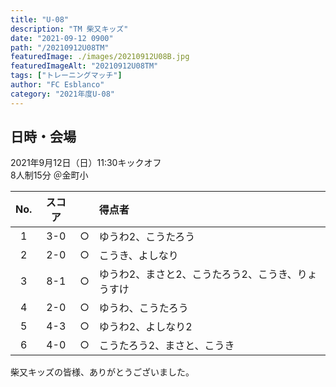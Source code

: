 ```yaml
---
title: "U-08"
description: "TM 柴又キッズ"
date: "2021-09-12 0900"
path: "/20210912U08TM"
featuredImage: ./images/20210912U08B.jpg
featuredImageAlt: "20210912U08TM"
tags: ["トレーニングマッチ"]
author: "FC Esblanco"
category: "2021年度U-08"
---
```


## 日時・会場


2021年9月12日（日）11:30キックオフ  
8人制15分
＠金町小

| No.| スコア |   | 得点者  |
|:--:|:------:|:-:|:--------|
| 1  | 3-0 | ○ |ゆうわ2、こうたろう|
| 2  | 2-0 | ○ |こうき、よしなり|
| 3  | 8-1 | ○ |ゆうわ2、まさと2、こうたろう2、こうき、りょうすけ|
| 4  | 2-0 | ○ |ゆうわ、こうたろう|
| 5  | 4-3 | ○ |ゆうわ2、よしなり2|
| 6  | 4-0 | ○ |こうたろう2、まさと、こうき|



柴又キッズの皆様、ありがとうございました。
